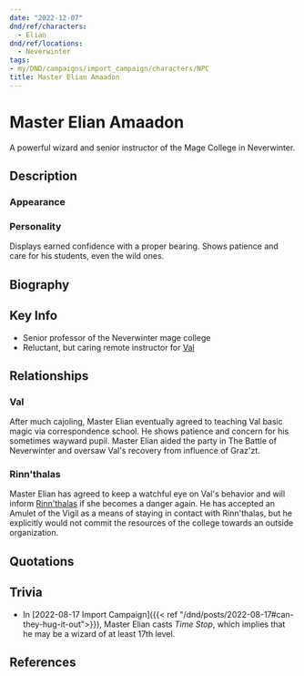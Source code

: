 ```yaml
---
date: "2022-12-07"
dnd/ref/characters:
  - Elian
dnd/ref/locations:
  - Neverwinter
tags:
- my/DND/campaigns/import_campaign/characters/NPC
title: Master Elian Amaadon
---
```


# Master Elian Amaadon

A powerful wizard and senior instructor of the Mage College in Neverwinter.

## Description

### Appearance

### Personality

Displays earned confidence with a proper bearing. Shows patience and care for his students, even the wild ones.

## Biography

## Key Info

- Senior professor of the Neverwinter mage college
- Reluctant, but caring remote instructor for [Val](/dnd/characters/val)

## Relationships

### Val

After much cajoling, Master Elian eventually agreed to teaching Val basic magic via correspondence school. He shows patience and concern for his sometimes wayward pupil. Master Elian aided the party in The Battle of Neverwinter and oversaw Val's recovery from influence of Graz'zt.

### Rinn'thalas

Master Elian has agreed to keep a watchful eye on Val's behavior and will inform [Rinn'thalas](/dnd/characters/rinnthalas-liadon) if she becomes a danger again. He has accepted an Amulet of the Vigil as a means of staying in contact with Rinn'thalas, but he explicitly would not commit the resources of the college towards an outside organization. 

## Quotations

## Trivia

- In [2022-08-17 Import Campaign]({{< ref "/dnd/posts/2022-08-17#can-they-hug-it-out">}}), Master Elian casts *Time Stop*, which implies that he may be a wizard of at least 17th level.

## References
